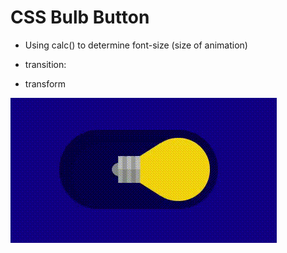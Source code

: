 # CSS Bulb Button

- Using calc() to determine font-size (size of animation)

- transition: 

- transform


![bulbbuttoncss](img/bulb.gif)